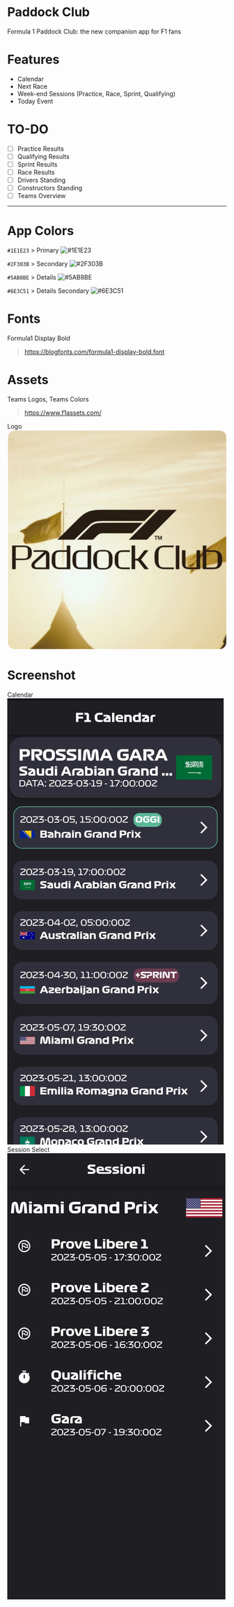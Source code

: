 # Paddock Club
Formula 1 Paddock Club: the new companion app for F1 fans

# Features

- Calendar
- Next Race
- Week-end Sessions (Practice, Race, Sprint, Qualifying) 
- Today Event

# TO-DO

- [ ] Practice Results
- [ ] Qualifying Results
- [ ] Sprint Results
- [ ] Race Results
- [ ] Drivers Standing
- [ ] Constructors Standing
- [ ] Teams Overview

---

# App Colors
`#1E1E23` > Primary ![#1E1E23](https://via.placeholder.com/15/1E1E23/1E1E23.png)

`#2F303B` > Secondary ![#2F303B](https://via.placeholder.com/15/2F303B/2F303B.png)

`#5AB8BE` > Details ![#5AB8BE](https://via.placeholder.com/15/5AB8BE/5AB8BE.png)

`#6E3C51` > Details Secondary ![#6E3C51](https://via.placeholder.com/15/6E3C51/6E3C51.png)

# Fonts
Formula1 Display Bold
> https://blogfonts.com/formula1-display-bold.font


# Assets
Teams Logos, Teams Colors
> https://www.f1assets.com/

Logo
![App Logo](https://raw.githubusercontent.com/IsD4n73/Paddock-Club-F1/main/assets/favicon.png?token=GHSAT0AAAAAABYLPSDAO4F2FB4E6ZDLFVNCZAFBLRA)

# Screenshot
Calendar
![Calendar](screenshot/Calendar.jpg)
Session Select
![Session Select](screenshot/Session-Select.jpg)



